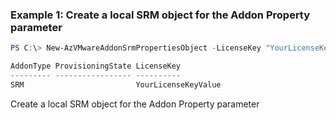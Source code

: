 ### Example 1: Create a local SRM object for the Addon Property parameter
```powershell
PS C:\> New-AzVMwareAddonSrmPropertiesObject -LicenseKey "YourLicenseKeyValue"

AddonType ProvisioningState LicenseKey
--------- ----------------- ----------
SRM                         YourLicenseKeyValue
```

Create a local SRM object for the Addon Property parameter